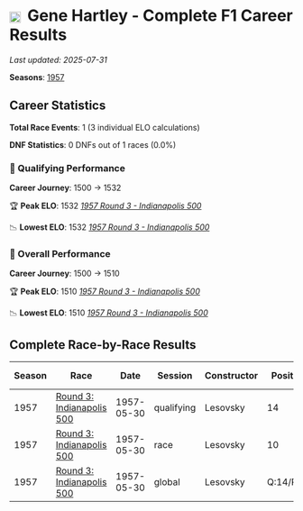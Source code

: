 # <img src="https://upload.wikimedia.org/wikipedia/commons/a/a4/Flag_of_the_United_States.svg" alt="United States" width="20" height="auto" style="vertical-align: middle; margin-right: 5px;" onerror="this.outerHTML='🇺🇸'; this.style.marginRight='5px';"/> Gene Hartley - Complete F1 Career Results

*Last updated: 2025-07-31*

**Seasons**: [1957](../seasons/1957-season-report)

## Career Statistics

**Total Race Events**: 1 (3 individual ELO calculations)

**DNF Statistics**: 0 DNFs out of 1 races (0.0%)

### 🏁 Qualifying Performance
**Career Journey**: 1500 → 1532

🏆 **Peak ELO**: 1532
   *[1957 Round 3 - Indianapolis 500](../seasons/1957-season-report#round-3-indianapolis-500)*

📉 **Lowest ELO**: 1532
   *[1957 Round 3 - Indianapolis 500](../seasons/1957-season-report#round-3-indianapolis-500)*

### 🌟 Overall Performance
**Career Journey**: 1500 → 1510

🏆 **Peak ELO**: 1510
   *[1957 Round 3 - Indianapolis 500](../seasons/1957-season-report#round-3-indianapolis-500)*

📉 **Lowest ELO**: 1510
   *[1957 Round 3 - Indianapolis 500](../seasons/1957-season-report#round-3-indianapolis-500)*


## Complete Race-by-Race Results

| Season | Race | Date | Session | Constructor | Position | Starting ELO | ELO Change | Final ELO | Teammate |
|--------|------|------|---------|-------------|----------|--------------|------------|-----------|----------|
| 1957 | [Round 3: Indianapolis 500](../seasons/1957-season-report#round-3-indianapolis-500) | 1957-05-30 | qualifying | Lesovsky | 14 | 1500 | +32 | 1532 | [<img src="https://upload.wikimedia.org/wikipedia/commons/a/a4/Flag_of_the_United_States.svg" alt="United States" width="20" height="auto" style="vertical-align: middle; margin-right: 5px;" onerror="this.outerHTML='🇺🇸'; this.style.marginRight='5px';"/> Rodger Ward](rodger-ward) |
| 1957 | [Round 3: Indianapolis 500](../seasons/1957-season-report#round-3-indianapolis-500) | 1957-05-30 | race | Lesovsky | 10 | 1500 | N/A | 1500 | [<img src="https://upload.wikimedia.org/wikipedia/commons/a/a4/Flag_of_the_United_States.svg" alt="United States" width="20" height="auto" style="vertical-align: middle; margin-right: 5px;" onerror="this.outerHTML='🇺🇸'; this.style.marginRight='5px';"/> Rodger Ward](rodger-ward) |
| 1957 | [Round 3: Indianapolis 500](../seasons/1957-season-report#round-3-indianapolis-500) | 1957-05-30 | global | Lesovsky | Q:14/R:10 | 1500 | +10 | 1510 | [<img src="https://upload.wikimedia.org/wikipedia/commons/a/a4/Flag_of_the_United_States.svg" alt="United States" width="20" height="auto" style="vertical-align: middle; margin-right: 5px;" onerror="this.outerHTML='🇺🇸'; this.style.marginRight='5px';"/> Rodger Ward](rodger-ward) |
